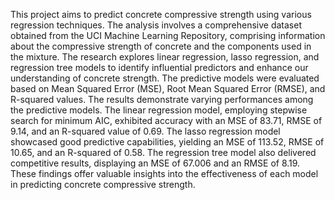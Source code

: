 This project aims to predict concrete compressive strength using various regression techniques. The analysis involves a comprehensive dataset obtained from the UCI Machine Learning Repository, comprising information about the compressive strength of concrete and the components used in the mixture. The research explores linear regression, lasso regression, and regression tree models to identify influential predictors and enhance our understanding of concrete strength.
The predictive models were evaluated based on Mean Squared Error (MSE), Root Mean Squared Error (RMSE), and R-squared values. The results demonstrate varying performances among the predictive models. The linear regression model, employing stepwise search for minimum AIC, exhibited accuracy with an MSE of 83.71, RMSE of 9.14, and an R-squared value of 0.69. The lasso regression model showcased good predictive capabilities, yielding an MSE of 113.52, RMSE of 10.65, and an R-squared of 0.58. The regression tree model also delivered competitive results, displaying an MSE of 67.006 and an RMSE of 8.19. These findings offer valuable insights into the effectiveness of each model in predicting concrete compressive strength.
